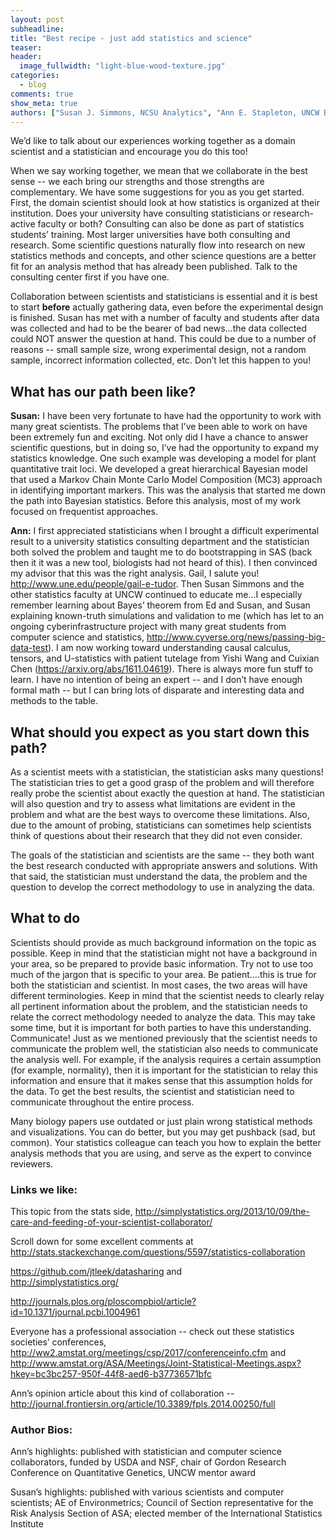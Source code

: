 ```yaml
---
layout: post
subheadline:
title: "Best recipe - just add statistics and science"
teaser:
header:
  image_fullwidth: "light-blue-wood-texture.jpg"
categories:
  - blog
comments: true
show_meta: true
authors: ["Susan J. Simmons, NCSU Analytics", "Ann E. Stapleton, UNCW Biology"]
---
```


We’d like to talk about our experiences working together as a domain scientist and a statistician and encourage you do this too!  

When we say working together, we mean that we collaborate in the best sense -- we each bring our strengths and those strengths
are complementary.  We have some suggestions for you as you get started.  First, the domain scientist should look at how statistics
is organized at their institution.  Does your university have consulting statisticians or research-active faculty or both? Consulting can also be done as part of statistics students’ training.  Most larger universities have both consulting and research.
Some scientific questions naturally flow into research on new statistics methods and concepts, and other science questions are a 
better fit for an analysis method that has already been published. Talk to the consulting center first if you have one.  

Collaboration between scientists and statisticians is essential and it is best to start **before** actually gathering data, 
even before the experimental design is finished. Susan has met with a number of faculty and students after data was collected 
and had to be the bearer of bad news...the data collected could NOT answer the question at hand. This could be due to a number of 
reasons -- small sample size, wrong experimental design, not a random sample, incorrect information collected, etc. Don’t let this 
happen to you!  

## What has our path been like?  

**Susan:**  I have been very fortunate to have had the opportunity to work with many great scientists.  The problems that I’ve been able 
to work on have been extremely fun and exciting. Not only did I have a chance to answer scientific questions, but in doing so, I’ve had
the opportunity to expand my statistics knowledge. One such example was developing a model for plant quantitative trait loci. We 
developed a great hierarchical Bayesian model that used a Markov Chain Monte Carlo Model Composition (MC3) approach in identifying
important markers. This was the analysis that started me down the path into Bayesian statistics. Before this analysis, most of my
work focused on frequentist approaches.  

**Ann:**  I first appreciated statisticians when I brought a difficult experimental result to a university statistics consulting
department and the statistician both solved the problem and taught me to do bootstrapping in SAS (back then it it was a new tool, 
biologists had not heard of this). I then convinced my advisor
that this was the right analysis. Gail, I salute you!  http://www.une.edu/people/gail-e-tudor. Then Susan Simmons and the
other statistics faculty at UNCW continued to educate me...I especially remember learning about Bayes’ theorem from Ed and Susan,
and Susan explaining known-truth simulations and validation to me (which has let to an ongoing cyberinfrastructure project with
many great students from computer science and statistics, http://www.cyverse.org/news/passing-big-data-test). I am now working 
toward understanding causal calculus, tensors, and U-statistics with patient tutelage from Yishi Wang and Cuixian Chen
(https://arxiv.org/abs/1611.04619). There is always more fun stuff to learn. I have no intention of being an expert --
and I don’t have enough formal math -- but I can bring lots of disparate and interesting data and methods to the table.  

## What should you expect as you start down this path?  

As a scientist meets with a statistician, the statistician asks many questions! The statistician tries to get a good grasp
of the problem and will therefore really probe the scientist about exactly the question at hand. The statistician will also
question and try to assess what limitations are evident in the problem and what are the best ways to overcome these limitations.
Also, due to the amount of probing, statisticians can sometimes help scientists think of questions about their research that 
they did not even consider. 

The goals of the statistician and scientists are the same -- they both want the best research conducted with appropriate answers 
and solutions. With that said, the statistician must understand the data, the problem and the question to develop the correct 
methodology to use in analyzing the data.  

## What to do  
Scientists should provide as much background information on the topic as possible. Keep in mind that the statistician
might not have a background in your area, so be prepared to provide basic information. Try not to use too much of the jargon that
is specific to your area. Be patient....this is true for both the statistician and scientist. In most cases, the two areas will
have different terminologies. Keep in mind that the scientist needs to clearly relay all pertinent information about the problem,
and the statistician needs to relate the correct methodology needed to analyze the data. This may take some time, but it is important
for both parties to have this understanding. Communicate! Just as we mentioned previously that the scientist needs to communicate
the problem well, the statistician also needs to communicate the analysis well. For example, if the analysis requires a certain
assumption (for example, normality), then it is important for the statistician to relay this information and ensure that it makes
sense that this assumption holds for the data. To get the best results, the scientist and statistician need to communicate
throughout the entire process.  

Many biology papers use outdated or just plain wrong statistical methods and visualizations. You can do better, but you may get
pushback (sad, but common). Your statistics colleague can teach you how to explain the better analysis methods that you are using,
and serve as the expert to convince reviewers.  

### Links we like:  

This topic from the stats side, http://simplystatistics.org/2013/10/09/the-care-and-feeding-of-your-scientist-collaborator/  

Scroll down for some excellent comments at http://stats.stackexchange.com/questions/5597/statistics-collaboration  

https://github.com/jtleek/datasharing and  
http://simplystatistics.org/  

http://journals.plos.org/ploscompbiol/article?id=10.1371/journal.pcbi.1004961  

Everyone has a professional association -- check out these statistics societies’ 
conferences, http://ww2.amstat.org/meetings/csp/2017/conferenceinfo.cfm and 
http://www.amstat.org/ASA/Meetings/Joint-Statistical-Meetings.aspx?hkey=bc3bc257-950f-44f8-aed6-b37736571bfc

Ann’s opinion article about this kind of collaboration -- 
http://journal.frontiersin.org/article/10.3389/fpls.2014.00250/full

### Author Bios:

Ann’s highlights:  published with statistician and computer science collaborators, funded by USDA and NSF, 
chair of Gordon Research Conference on Quantitative Genetics, UNCW mentor award  

Susan’s highlights:  published with various scientists and computer scientists; AE of Environmetrics; 
Council of Section representative for the Risk Analysis Section of ASA; elected member of the International Statistics Institute  
